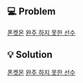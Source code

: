 ## 💻 Problem
[폰켓몬](/Ponketmon/README.md)
[완주 하지 못한 선수](/FailRunner/README.md)
<br/>

## 💡 Solution
[폰켓몬](/Ponketmon/ponketmon.js)
[완주 하지 못한 선수](/FailRunner/FailRunner.js)